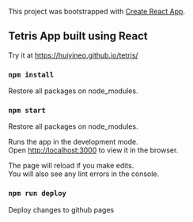 This project was bootstrapped with [Create React App](https://github.com/facebook/create-react-app).

## Tetris App built using React

Try it at https://huiyineo.github.io/tetris/

### `npm install`

Restore all packages on node_modules.<br />

### `npm start`

Restore all packages on node_modules.<br />

Runs the app in the development mode.<br />
Open [http://localhost:3000](http://localhost:3000) to view it in the browser.

The page will reload if you make edits.<br />
You will also see any lint errors in the console.

### `npm run deploy`

Deploy changes to github pages<br />
